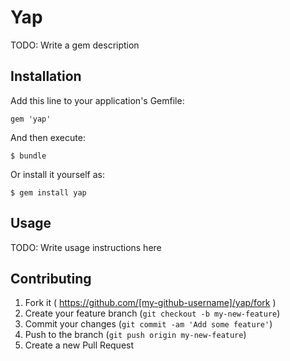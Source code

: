 # Yap

TODO: Write a gem description

## Installation

Add this line to your application's Gemfile:

    gem 'yap'

And then execute:

    $ bundle

Or install it yourself as:

    $ gem install yap

## Usage

TODO: Write usage instructions here

## Contributing

1. Fork it ( https://github.com/[my-github-username]/yap/fork )
2. Create your feature branch (`git checkout -b my-new-feature`)
3. Commit your changes (`git commit -am 'Add some feature'`)
4. Push to the branch (`git push origin my-new-feature`)
5. Create a new Pull Request
